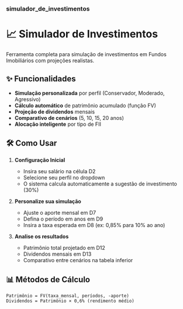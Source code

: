 ### simulador_de_investimentos

# 📈 Simulador de Investimentos

Ferramenta completa para simulação de investimentos em Fundos Imobiliários com projeções realistas.

## ✨ Funcionalidades

- **Simulação personalizada** por perfil (Conservador, Moderado, Agressivo)
- **Cálculo automático** de patrimônio acumulado (função FV)
- **Projeção de dividendos** mensais
- **Comparativo de cenários** (5, 10, 15, 20 anos)
- **Alocação inteligente** por tipo de FII

## 🛠️ Como Usar

1. **Configuração Inicial**
   - Insira seu salário na célula D2
   - Selecione seu perfil no dropdown
   - O sistema calcula automaticamente a sugestão de investimento (30%)

2. **Personalize sua simulação**
   - Ajuste o aporte mensal em D7
   - Defina o período em anos em D9
   - Insira a taxa esperada em D8 (ex: 0,85% para 10% ao ano)

3. **Analise os resultados**
   - Patrimônio total projetado em D12
   - Dividendos mensais em D13
   - Comparativo entre cenários na tabela inferior

## 📊 Métodos de Cálculo

```excel
Patrimônio = FV(taxa_mensal, períodos, -aporte)
Dividendos = Patrimônio × 0,6% (rendimento médio)

